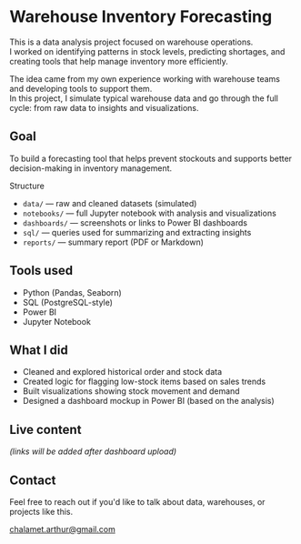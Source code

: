 # Warehouse Inventory Forecasting

This is a data analysis project focused on warehouse operations.  
I worked on identifying patterns in stock levels, predicting shortages, and creating tools that help manage inventory more efficiently.

The idea came from my own experience working with warehouse teams and developing tools to support them.  
In this project, I simulate typical warehouse data and go through the full cycle: from raw data to insights and visualizations.

## Goal

To build a forecasting tool that helps prevent stockouts and supports better decision-making in inventory management.

Structure

- `data/` — raw and cleaned datasets (simulated)
- `notebooks/` — full Jupyter notebook with analysis and visualizations
- `dashboards/` — screenshots or links to Power BI dashboards
- `sql/` — queries used for summarizing and extracting insights
- `reports/` — summary report (PDF or Markdown)

## Tools used

- Python (Pandas, Seaborn)
- SQL (PostgreSQL-style)
- Power BI
- Jupyter Notebook

## What I did

- Cleaned and explored historical order and stock data
- Created logic for flagging low-stock items based on sales trends
- Built visualizations showing stock movement and demand
- Designed a dashboard mockup in Power BI (based on the analysis)

## Live content

_(links will be added after dashboard upload)_

## Contact

Feel free to reach out if you'd like to talk about data, warehouses, or projects like this.

chalamet.arthur@gmail.com  
